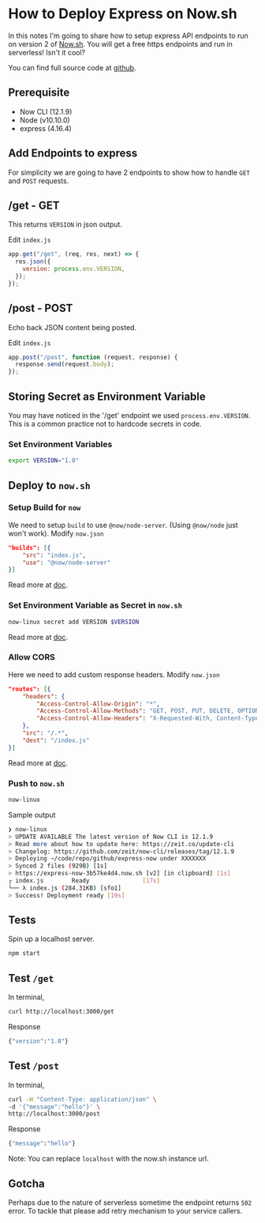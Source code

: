# How to Deploy Express on Now.sh

In this notes I'm going to share how to setup express API endpoints to run on version 2 of [Now.sh][now_v2]. You will get a free https endpoints and run in serverless! Isn't it cool?

You can find full source code at [github][github_repo].

## Prerequisite

- Now CLI (12.1.9)
- Node (v10.10.0)
- express (4.16.4)

## Add Endpoints to express

For simplicity we are going to have 2 endpoints to show how to handle `GET` and `POST` requests.

## /get - GET

This returns `VERSION` in json output.

Edit `index.js`

```js
app.get("/get", (req, res, next) => {
  res.json({
    version: process.env.VERSION,
  });
});
```

## /post - POST

Echo back JSON content being posted.

Edit `index.js`

```js
app.post("/post", function (request, response) {
  response.send(request.body);
});
```

## Storing Secret as Environment Variable

You may have noticed in the '/get' endpoint we used `process.env.VERSION`. This is a common practice not to hardcode secrets in code.

### Set Environment Variables

```sh
export VERSION="1.0"
```

## Deploy to `now.sh`

### Setup Build for `now`

We need to setup `build` to use `@now/node-server`. (Using `@now/node` just won't work). Modify `now.json`

```json
"builds": [{
    "src": "index.js",
    "use": "@now/node-server"
}]
```

Read more at [doc][doc_build].

### Set Environment Variable as Secret in `now.sh`

```sh
now-linux secret add VERSION $VERSION
```

Read more at [doc][doc_secret].

### Allow CORS

Here we need to add custom response headers. Modify `now.json`

```json
"routes": [{
    "headers": {
        "Access-Control-Allow-Origin": "*",
        "Access-Control-Allow-Methods": "GET, POST, PUT, DELETE, OPTIONS",
        "Access-Control-Allow-Headers": "X-Requested-With, Content-Type, Accept"
    },
    "src": "/.*",
    "dest": "/index.js"
}]
```

Read more at [doc][doc_headers].

### Push to `now.sh`

```sh
now-linux
```

Sample output

```sh
❯ now-linux
> UPDATE AVAILABLE The latest version of Now CLI is 12.1.9
> Read more about how to update here: https://zeit.co/update-cli
> Changelog: https://github.com/zeit/now-cli/releases/tag/12.1.9
> Deploying ~/code/repo/github/express-now under XXXXXXX
> Synced 2 files (929B) [1s]
> https://express-now-3b57ke4d4.now.sh [v2] [in clipboard] [1s]
┌ index.js        Ready               [17s]
└── λ index.js (284.31KB) [sfo1]
> Success! Deployment ready [19s]
```

## Tests

Spin up a localhost server.

```sh
npm start
```

## Test `/get`

In terminal,

```sh
curl http://localhost:3000/get
```

Response

```sh
{"version":"1.0"}
```

## Test `/post`

In terminal,

```sh
curl -H "Content-Type: application/json" \
-d '{"message":"hello"}' \
http://localhost:3000/post
```

Response

```sh
{"message":"hello"}
```

Note: You can replace `localhost` with the now.sh instance url.

## Gotcha

Perhaps due to the nature of serverless sometime the endpoint returns `502` error. To tackle that please add retry mechanism to your service callers.

[github_repo]: https://github.com/warenix/express-now
[now_v2]: https://zeit.co/docs/v2/getting-started/introduction-to-now
[doc_build]: https://zeit.co/docs/v2/deployments/official-builders/node-js-server-now-node-server/
[doc_secret]: https://zeit.co/docs/v2/deployments/environment-variables-and-secrets/
[doc_headers]: https://zeit.co/docs/v2/deployments/configuration/#routes
